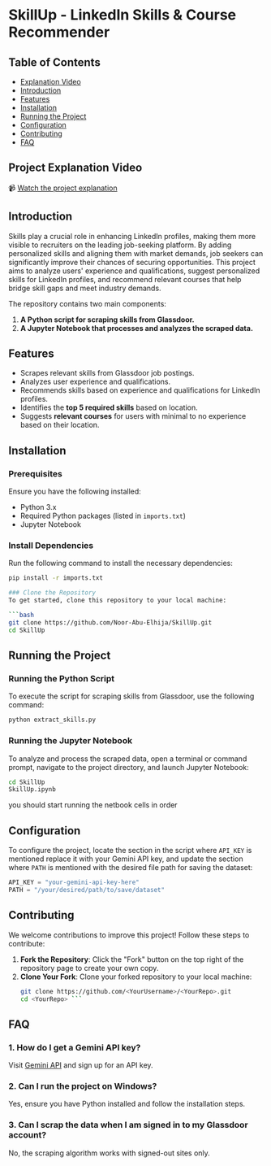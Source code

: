 # SkillUp - LinkedIn Skills & Course Recommender

## Table of Contents
- [Explanation Video](#Project)
- [Introduction](#introduction)
- [Features](#features)
- [Installation](#installation)
- [Running the Project](#running-the-project)
- [Configuration](#configuration)
- [Contributing](#contributing)
- [FAQ](#FAQ)

## Project Explanation Video
 
📹 [Watch the project explanation](https://drive.google.com/file/d/11TTsCKLtT13R-ce7xijAuW0JAIShRx2L/view?usp=sharing)


## Introduction
Skills play a crucial role in enhancing LinkedIn profiles, making them more visible to recruiters on the leading job-seeking platform. By adding personalized skills and aligning them with market demands, job seekers can significantly improve their chances of securing opportunities. This project aims to analyze users' experience and qualifications, suggest personalized skills for LinkedIn profiles, and recommend relevant courses that help bridge skill gaps and meet industry demands.

The repository contains two main components:
1. **A Python script for scraping skills from Glassdoor.**
2. **A Jupyter Notebook that processes and analyzes the scraped data.**

## Features
- Scrapes relevant skills from Glassdoor job postings.
- Analyzes user experience and qualifications.
- Recommends skills based on experience and qualifications for LinkedIn profiles.
- Identifies the **top 5 required skills** based on location.
- Suggests **relevant courses** for users with minimal to no experience based on their location.

## Installation

### Prerequisites
Ensure you have the following installed:
- Python 3.x
- Required Python packages (listed in `imports.txt`)
- Jupyter Notebook

### Install Dependencies
Run the following command to install the necessary dependencies:
```bash
pip install -r imports.txt

### Clone the Repository
To get started, clone this repository to your local machine:

```bash
git clone https://github.com/Noor-Abu-Elhija/SkillUp.git
cd SkillUp
```
## Running the Project

### Running the Python Script
To execute the script for scraping skills from Glassdoor, use the following command:

```bash
python extract_skills.py
```
### Running the Jupyter Notebook
To analyze and process the scraped data, open a terminal or command prompt, navigate to the project directory, and launch Jupyter Notebook:

```bash
cd SkillUp
SkillUp.ipynb
```
you should start running the netbook cells in order
## Configuration

To configure the project, locate the section in the script where `API_KEY` is mentioned replace it with your Gemini API key, and update the section where `PATH` is mentioned with the desired file path for saving the dataset:

```python
API_KEY = "your-gemini-api-key-here"
PATH = "/your/desired/path/to/save/dataset"
```

## Contributing

We welcome contributions to improve this project! Follow these steps to contribute:

1. **Fork the Repository**: Click the "Fork" button on the top right of the repository page to create your own copy.  
2. **Clone Your Fork**: Clone your forked repository to your local machine:  
   ```bash
   git clone https://github.com/<YourUsername>/<YourRepo>.git
   cd <YourRepo> ```

## FAQ

### 1. How do I get a Gemini API key?
Visit [Gemini API](https://api.gemini.com) and sign up for an API key.

### 2. Can I run the project on Windows?
Yes, ensure you have Python installed and follow the installation steps.

### 3. Can I scrap the data when I am signed in to my Glassdoor account?
No, the scraping algorithm works with signed-out sites only.

